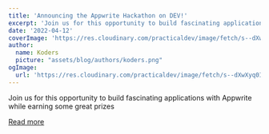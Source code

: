 ```yaml
---
title: 'Announcing the Appwrite Hackathon on DEV!'
excerpt: 'Join us for this opportunity to build fascinating applications with Appwrite while earning some great prizes  '
date: '2022-04-12'
coverImage: 'https://res.cloudinary.com/practicaldev/image/fetch/s--dXwXyq0I--/c_imagga_scale,f_auto,fl_progressive,h_420,q_auto,w_1000/https://dev-to-uploads.s3.amazonaws.com/uploads/articles/9sbnvyv22dhhuq83lnvk.png'
author:
  name: Koders
  picture: "assets/blog/authors/koders.png"
ogImage:
  url: 'https://res.cloudinary.com/practicaldev/image/fetch/s--dXwXyq0I--/c_imagga_scale,f_auto,fl_progressive,h_420,q_auto,w_1000/https://dev-to-uploads.s3.amazonaws.com/uploads/articles/9sbnvyv22dhhuq83lnvk.png'
---
```


Join us for this opportunity to build fascinating applications with Appwrite while earning some great prizes  

[Read more](https://dev.to/devteam/announcing-the-appwrite-hackathon-on-dev-1oc0)

